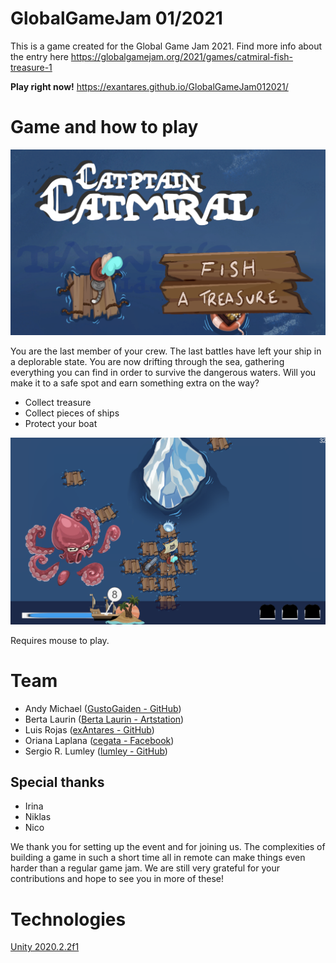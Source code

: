 # GlobalGameJam 01/2021

This is a game created for the Global Game Jam 2021.
Find more info about the entry here https://globalgamejam.org/2021/games/catmiral-fish-treasure-1

**Play right now!**
https://exantares.github.io/GlobalGameJam012021/

# Game and how to play

![Drift to safety](docs/Images/1_MainMenu.png)

You are the last member of your crew. The last battles have left your ship in a deplorable state. You are now drifting through the sea, gathering everything you can find in order to survive the dangerous waters. Will you make it to a safe spot and earn something extra on the way?

 - Collect treasure
 - Collect pieces of ships
 - Protect your boat

 ![Drift to safety](docs/Images/5_AvoidObstacles.png)

Requires mouse to play.

# Team
 - Andy Michael ([GustoGaiden - GitHub](https://github.com/GustoGaiden))
 - Berta Laurin ([Berta Laurin - Artstation](https://berta_laurin.artstation.com/))
 - Luis Rojas ([exAntares - GitHub](https://github.com/exAntares))
 - Oriana Laplana ([cegata - Facebook](https://www.facebook.com/cegata/))
 - Sergio R. Lumley ([lumley - GitHub](https://github.com/lumley/))

## Special thanks
 - Irina
 - Niklas
 - Nico

We thank you for setting up the event and for joining us. The complexities of building a game in such a short time all in remote can make things even harder than a regular game jam. We are still very grateful for your contributions and hope to see you in more of these!

# Technologies
[Unity 2020.2.2f1](https://unity3d.com/get-unity/download/archive)
